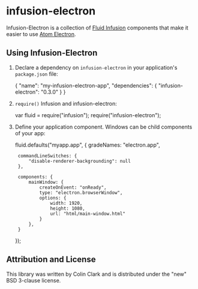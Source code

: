 infusion-electron
=================

Infusion-Electron is a collection of [Fluid Infusion](https://github.com/fluid-project/infusion) components that make it easier to use [Atom Electron](https://github.com/atom/electron).

Using Infusion-Electron
-----------------------

1. Declare a dependency on <code>infusion-electron</code> in your application's <code>package.json</code> file:

    {
        "name": "my-infusion-electron-app",
        "dependencies": {
            "infusion-electron": "0.3.0"
        }
    }

2. <code>require()</code> Infusion and infusion-electron:

    var fluid = require("infusion");
    require("infusion-electron");

3. Define your application component. Windows can be child components of your app:

    fluid.defaults("myapp.app", {
        gradeNames: "electron.app",

        commandLineSwitches: {
            "disable-renderer-backgrounding": null
        },

        components: {
            mainWindow: {
                createOnEvent: "onReady",
                type: "electron.browserWindow",
                options: {
                    width: 1920,
                    height: 1080,
                    url: "html/main-window.html"
                }
            },
        }
    });


Attribution and License
-----------------------

This library was written by Colin Clark and is distributed under the "new" BSD 3-clause license.
